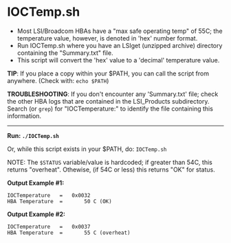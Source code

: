 # IOCTemp.sh

- Most LSI/Broadcom HBAs have a "max safe operating temp" of 55C; the temperature value, however, is denoted in 'hex' number format.
- Run IOCTemp.sh where you have an LSIget (unzipped archive) directory containing the "Summary.txt" file.
- This script will convert the 'hex' value to a 'decimal' temperature value.

**TIP**: If you place a copy within your $PATH, you can call the script from anywhere. (Check with: `echo $PATH`)

**TROUBLESHOOTING**: If you don't encounter any 'Summary.txt' file; check the other HBA logs that are contained in the LSI_Products subdirectory. Search (or `grep`) for "IOCTemperature:" to identify the file containing this information.

---

**Run: `./IOCTemp.sh`**

Or, while this script exists in your $PATH, do: `IOCTemp.sh`

NOTE: The `$STATUS` variable/value is hardcoded; if greater than 54C, this returns "overheat". Othewise, (if 54C or less) this returns "OK" for status.

**Output Example #1:**

```
IOCTemperature   =   0x0032               
HBA Temperature  =       50 C (OK)  
```

**Output Example #2:**

```
IOCTemperature   =   0x0037               
HBA Temperature  =       55 C (overheat)
```
